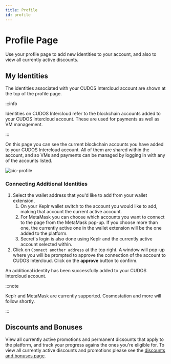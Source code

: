 ```yaml
---
title: Profile
id: profile
---
```


# Profile Page

Use your profile page to add new identities to your account, and also to view all currently active discounts.

## My Identities

The identities associated with your CUDOS Intercloud account are shown at the top of the profile page. 

:::info

Identities on CUDOS Intercloud refer to the blockchain accounts added to your CUDOS Intercloud account. These are used for payments as well as VM management. 

:::

On this page you can see the current blockchain accounts you have added to your CUDOS Intercloud account.
All of them are shared within the account, and so VMs and payments can be managed by logging in with any of the accounts listed.

![cic-profile](@site/static/img/cic-profile.png)

### Connecting Additional Identities

1. Select the wallet address that you'd like to add from your wallet extension,
    1. On your Keplr wallet switch to the account you would like to add, making that account the current active account.
    2. For MetaMask you can choose which accounts you want to connect to the page from the MetaMask pop-up. If you choose more than one, the currently active one in the wallet extension will be the one added to the platform.
    3. Secret's login is also done using Keplr and the currently active account selected within.
2. Click on `Connect another address` at the top right. A window will pop-up where you will be prompted to approve the connection of the account to CUDOS Intercloud. Click on the **approve** button to confirm.

An additional identity has been successfully added to your CUDOS Intercloud account. 

:::note

Keplr and MetaMask are currently supported. Cosmostation and more will follow shortly.

:::

## Discounts and Bonuses

View all currently active promotions and permanent dicsounts that apply to the platform, and track your progress agains the ones you're eligible for.
To view all currently active discounts and promotions please see the [discounts and bonuses page](/docs/cudos-intercloud/discounts-and-bonuses.md).